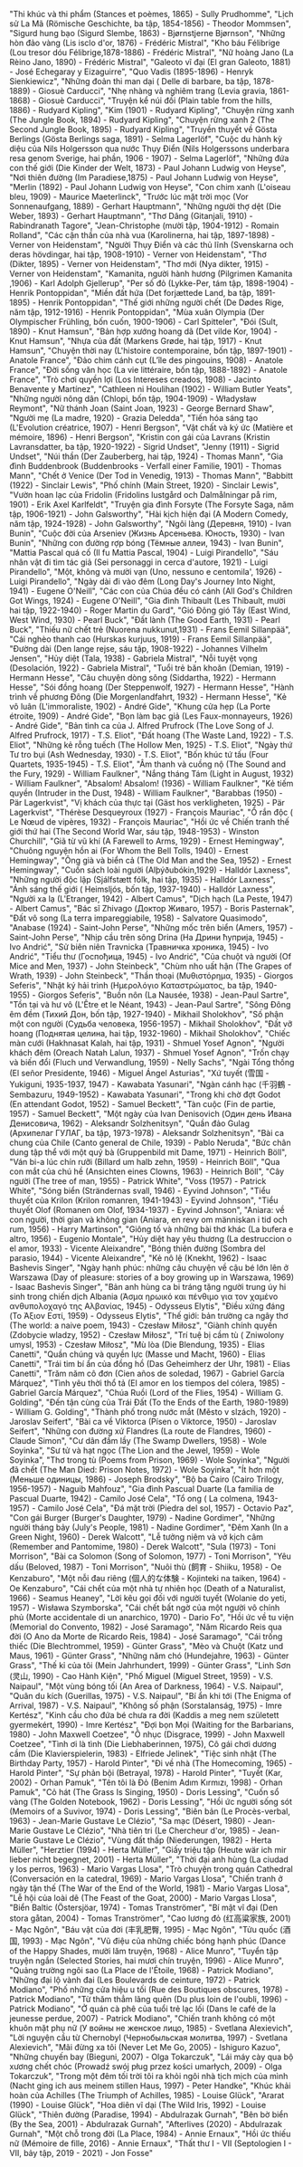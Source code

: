 "Thi khúc và thi phẩm (Stances et poèmes, 1865) - Sully Prudhomme",
"Lịch sử La Mã (Römische Geschichte, ba tập, 1854-1856) - Theodor Mommsen",
"Sigurd hung bạo (Sigurd Slembe, 1863) - Bjørnstjerne Bjørnson",
"Những hòn đảo vàng (Lis isclo d'or, 1876) - Frédéric Mistral",
"Kho báu Félibrige (Lou tresor dóu Félibrige,1878-1886) - Frédéric Mistral",
"Nữ hoàng Jano (La Rèino Jano, 1890) - Frédéric Mistral",
"Galeoto vĩ đại (El gran Galeoto, 1881) - José Echegaray y Eizaguirre",
"Quo Vadis (1895-1896) - Henryk Sienkiewicz",
"Những đoản thi man dại ( Delle di barbare, ba tập, 1878-1889) - Giosuè Carducci",
"Nhẹ nhàng và nghiêm trang (Levia gravia, 1861-1868) - Giosuè Carducci",
"Truyện kể núi đồi (Plain table from the hills, 1886) - Rudyard Kipling",
"Kim (1901) - Rudyard Kipling",
"Chuyện rừng xanh (The Jungle Book, 1894) - Rudyard Kipling",
"Chuyện rừng xanh 2 (The Second Jungle Book, 1895) - Rudyard Kipling",
"Truyền thuyết về Gösta Berlings (Gösta Berlings saga, 1891) - Selma Lagerlöf",
"Cuộc du hành kỳ diệu của Nils Holgersson qua nước Thụy Điển (Nils Holgerssons underbara resa genom Sverige, hai phần, 1906 - 1907) - Selma Lagerlöf",
"Những đứa con thế giới (Die Kinder der Welt, 1873) - Paul Johann Ludwig von Heyse",
"Nơi thiên đường (Im Paradiese,1875) - Paul Johann Ludwig von Heyse",
"Merlin (1892) - Paul Johann Ludwig von Heyse",
"Con chim xanh (L'oiseau bleu, 1909) - Maurice Maeterlinck",
"Trước lúc mặt trời mọc (Vor Sonnenaufgang, 1889) - Gerhart Hauptmann",
"Những người thợ dệt (Die Weber, 1893) - Gerhart Hauptmann",
"Thơ Dâng (Gitanjali, 1910) - Rabindranath Tagore",
"Jean-Christophe (mười tập, 1904-1912) - Romain Rolland",
"Các cận thần của nhà vua (Karolinerna, hai tập, 1897-1898) - Verner von Heidenstam",
"Người Thụy Điển và các thủ lĩnh (Svenskarna och deras hövdingar, hai tập, 1908-1910) - Verner von Heidenstam",
"Thơ (Dikter, 1895) - Verner von Heidenstam",
"Thơ mới (Nya dikter, 1915) - Verner von Heidenstam",
"Kamanita, người hành hương (Pilgrimen Kamanita ,1906) - Karl Adolph Gjellerup",
"Per số đỏ (Lykke-Per, tám tập, 1898-1904) - Henrik Pontoppidan",
"Miền đất hứa (Det forjættede Land, ba tập, 1891-1895) - Henrik Pontoppidan",
"Thế giới những người chết (De Dødes Rige, năm tập, 1912-1916) - Henrik Pontoppidan",
"Mùa xuân Olympia (Der Olympischer Frühling, bốn cuốn, 1900-1906) - Carl Spitteler",
"Đói (Sult, 1890) - Knut Hamsun",
"Bản hợp xướng hoang dã (Det vilde Kor, 1904) - Knut Hamsun",
"Nhựa của đất (Markens Grøde, hai tập, 1917) - Knut Hamsun",
"Chuyện thời nay (L'histoire contemporaine, bốn tập, 1897-1901) - Anatole France",
"Đảo chim cánh cụt (L’île des pingouins, 1908) - Anatole France",
"Đời sống văn học (La vie littéraire, bốn tập, 1888-1892) - Anatole France",
"Trò chơi quyền lợi (Los Intereses creados, 1908) - Jacinto Benavente y Martínez",
"Cathleen ni Houlihan (1902) - William Butler Yeats",
"Những người nông dân (Chlopi, bốn tập, 1904-1909) - Władysław Reymont",
"Nữ thánh Joan (Saint Joan, 1923) - George Bernard Shaw",
"Người mẹ (La madre, 1920) - Grazia Deledda",
"Tiến hóa sáng tạo (L'Evolution créatrice, 1907) - Henri Bergson",
"Vật chất và ký ức (Matière et mémoire, 1896) - Henri Bergson",
"Kristin con gái của Lavrans (Kristin Lavransdatter, ba tập, 1920-1922) - Sigrid Undset",
"Jenny (1911) - Sigrid Undset",
"Núi thần (Der Zauberberg, hai tập, 1924) - Thomas Mann",
"Gia đình Buddenbrook (Buddenbrooks - Verfall einer Familie, 1901) - Thomas Mann",
"Chết ở Venice (Der Tod in Venedig, 1913) - Thomas Mann",
"Babbitt (1922) - Sinclair Lewis",
"Phố chính (Main Street, 1920) - Sinclair Lewis",
"Vườn hoan lạc của Fridolin (Fridolins lustgård och Dalmålningar på rim, 1901) - Erik Axel Karlfeldt",
"Truyện gia đình Forsyte (The Forsyte Saga, năm tập, 1906-1921) - John Galsworthy",
"Hài kịch hiện đại (A Modern Comedy, năm tập, 1924-1928) - John Galsworthy",
"Ngôi làng (Деревня, 1910) - Ivan Bunin",
"Cuộc đời của Arseniev (Жизнь Арсеньева. Юность, 1930) - Ivan Bunin",
"Những con đường rợp bóng (Тёмные аллеи, 1943) - Ivan Bunin",
"Mattia Pascal quá cố (Il fu Mattia Pascal, 1904) - Luigi Pirandello",
"Sáu nhân vật đi tìm tác giả (Sei personaggi in cerca d'autore, 1921) - Luigi Pirandello",
"Một, không và mười vạn (Uno, nessuno e centomila', 1926) - Luigi Pirandello",
"Ngày dài đi vào đêm (Long Day's Journey Into Night, 1941) - Eugene O'Neill",
"Các con của Chúa đều có cánh (All God's Children Got Wings, 1924) - Eugene O'Neill",
"Gia đình Thibault (Les Thibault, mười hai tập, 1922-1940) - Roger Martin du Gard",
"Gió Đông gió Tây (East Wind, West Wind, 1930) - Pearl Buck",
"Đất lành (The Good Earth, 1931) - Pearl Buck",
"Thiếu nữ chết trẻ (Nuorena nukkunut,1931) - Frans Eemil Sillanpää",
"Cái nghèo thanh cao (Hurskas kurjuus, 1919) - Frans Eemil Sillanpää",
"Đường dài (Den lange rejse, sáu tập, 1908-1922) - Johannes Vilhelm Jensen",
"Hủy diệt (Tala, 1938) - Gabriela Mistral",
"Nỗi tuyệt vọng (Desolación, 1922) - Gabriela Mistral",
"Tuổi trẻ băn khoăn (Demian, 1919) - Hermann Hesse",
"Câu chuyện dòng sông (Siddartha, 1922) - Hermann Hesse",
"Sói đồng hoang (Der Steppenwolf, 1927) - Hermann Hesse",
"Hành trình về phương Đông (Die Morgenlandfahrt, 1932) - Hermann Hesse",
"Kẻ vô luân (L'immoraliste, 1902) - André Gide",
"Khung cửa hẹp (La Porte étroite, 1909) - André Gide",
"Bọn làm bạc giả (Les Faux-monnayeurs, 1926) - André Gide",
"Bản tình ca của J. Alfred Prufrock (The Love Song of J. Alfred Prufrock, 1917) - T.S. Eliot",
"Đất hoang (The Waste Land, 1922) - T.S. Eliot",
"Những kẻ rỗng tuếch (The Hollow Men, 1925) - T.S. Eliot",
"Ngày thứ Tư tro bụi (Ash Wednesday, 1930) - T.S. Eliot",
"Bốn khúc tứ tấu (Four Quartets, 1935-1945) - T.S. Eliot",
"Âm thanh và cuồng nộ (The Sound and the Fury, 1929) - William Faulkner",
"Nắng tháng Tám (Light in August, 1932) - William Faulkner",
"Absalom! Absalom! (1936) - William Faulkner",
"Kẻ tiếm quyền (Intruder in the Dust, 1948) - William Faulkner",
"Barabbas (1950) - Pär Lagerkvist",
"Vị khách của thực tại (Gäst hos verkligheten, 1925) - Pär Lagerkvist",
"Thérèse Desqueyroux (1927) - François Mauriac",
"Ổ rắn độc ( Le Nœud de vipères, 1932) - François Mauriac",
"Hồi ức về Chiến tranh thế giới thứ hai (The Second World War, sáu tập, 1948-1953) - Winston Churchill",
"Giã từ vũ khí (A Farewell to Arms, 1929) - Ernest Hemingway",
"Chuông nguyện hồn ai (For Whom the Bell Tolls, 1940) - Ernest Hemingway",
"Ông già và biển cả (The Old Man and the Sea, 1952) - Ernest Hemingway",
"Cuốn sách loài người (Alþýðubókin,1929) - Halldór Laxness",
"Những người độc lập (Sjálfstætt fólk, hai tập, 1935) - Halldór Laxness",
"Ánh sáng thế giới ( Heimsljós, bốn tập, 1937-1940) - Halldór Laxness",
"Người xa lạ (L'Etranger, 1942) - Albert Camus",
"Dịch hạch (La Peste, 1947) - Albert Camus",
"Bác sĩ Zhivago (Доктор Живаго, 1957) - Boris Pasternak",
"Đất vô song (La terra impareggiabile, 1958) - Salvatore Quasimodo",
"Anabase (1924) - Saint-John Perse",
"Những mốc trên biển (Amers, 1957) - Saint-John Perse",
"Nhịp cầu trên sông Drina (На Дрини ћуприја, 1945) - Ivo Andrić",
"Sử biên niên Travnicka (Травничка хроника, 1945) - Ivo Andrić",
"Tiểu thư (Госпођица, 1945) - Ivo Andrić",
"Của chuột và người (Of Mice and Men, 1937) - John Steinbeck",
"Chùm nho uất hận (The Grapes of Wrath, 1939) - John Steinbeck",
"Thần thoại (Μυθιστόρημα, 1935) - Giorgos Seferis",
"Nhật ký hải trình (Ημερολόγιο Καταστρώματος, ba tập, 1940-1955) - Giorgos Seferis",
"Buồn nôn (La Nausée, 1938) - Jean-Paul Sartre",
"Tồn tại và hư vô (L'Être et le Néant, 1943) - Jean-Paul Sartre",
"Sông Đông êm đềm (Тихий Дон, bốn tập, 1927-1940) - Mikhail Sholokhov",
"Số phận một con người (Судьба человека, 1956-1957) - Mikhail Sholokhov",
"Đất vỡ hoang (Поднятая целина, hai tập, 1932-1960) - Mikhail Sholokhov",
"Chiếc màn cưới (Hakhnasat Kalah, hai tập, 1931) - Shmuel Yosef Agnon",
"Người khách đêm (Oreach Natah Lalun, 1937) - Shmuel Yosef Agnon",
"Trốn chạy và biến đổi (Fluch und Verwandlung, 1959) - Nelly Sachs",
"Ngài Tổng thống (El señor Presidente, 1946) - Miguel Ángel Asturias",
"Xứ tuyết (雪国 - Yukiguni, 1935-1937, 1947) - Kawabata Yasunari",
"Ngàn cánh hạc (千羽鶴 - Sembazuru, 1949-1952) - Kawabata Yasunari",
"Trong khi chờ đợt Godot (En attendant Godot, 1952) - Samuel Beckett",
"Tàn cuộc (Fin de partie, 1957) - Samuel Beckett",
"Một ngày của Ivan Denisovich (Один день Ивана Денисовича, 1962) - Aleksandr Solzhenitsyn",
"Quần đảo Gulag (Архипелаг ГУЛАГ, ba tập, 1973-1978) - Aleksandr Solzhenitsyn",
"Bài ca chung của Chile (Canto general de Chile, 1939) - Pablo Neruda",
"Bức chân dung tập thể với một quý bà (Gruppenbild mit Dame, 1971) - Heinrich Böll",
"Ván bi-a lúc chín rưỡi (Billard um halb zehn, 1959) - Heinrich Böll",
"Qua con mắt của chú hề (Ansichten eines Clowns, 1963) - Heinrich Böll",
"Cây người (The tree of man, 1955) - Patrick White",
"Voss (1957) - Patrick White",
"Sóng biển (Strändernas svall, 1946) - Eyvind Johnson",
"Tiểu thuyết của Krilon (Krilon romanren, 1941-1943) - Eyvind Johnson",
"Tiểu thuyết Olof (Romanen om Olof, 1934-1937) - Eyvind Johnson",
"Aniara: về con người, thời gian và không gian (Aniara, en revy om människan i tid och rum, 1956) - Harry Martinson",
"Giông tố và những bài thơ khác (La bufera e altro, 1956) - Eugenio Montale",
"Hủy diệt hay yêu thương (La destruccion o el amor, 1933) - Vicente Aleixandre",
"Bóng thiên đường (Sombra del parasio, 1944) - Vicente Aleixandre",
"Kẻ nô lệ (Knekht, 1962) - Isaac Bashevis Singer",
"Ngày hạnh phúc: những câu chuyện về cậu bé lớn lên ở Warszawa (Day of pleasure: stories of a boy growing up in Warszawa, 1969) - Isaac Bashevis Singer",
"Bản anh hùng ca bi tráng tặng người trung úy hi sinh trong chiến dịch Albania (Άσμα ηρωικό και πένθιμο για τον χαμένο ανθυπολοχαγό της Αλβανίας, 1945) - Odysseus Elytis",
"Điều xứng đáng (Το Άξιον Εστί, 1959) - Odysseus Elytis",
"Thế giới: bản trường ca ngây thơ (The world: a naive poem, 1943) - Czesław Miłosz",
"Giành chính quyền (Zdobycie wladzy, 1952) - Czesław Miłosz",
"Trí tuệ bị cầm tù ( Zniwolony umysl, 1953) - Czesław Miłosz",
"Mù lòa (Die Blendung, 1935) - Elias Canetti",
"Quần chúng và quyền lực (Masse und Macht, 1960) - Elias Canetti",
"Trái tim bí ẩn của đồng hồ (Das Geheimherz der Uhr, 1981) - Elias Canetti",
"Trăm năm cô đơn (Cien años de soledad, 1967) - Gabriel García Márquez",
"Tình yêu thời thổ tả (El amor en los tiempos del cólera, 1985) - Gabriel García Márquez",
"Chúa Ruồi (Lord of the Flies, 1954) - William G. Golding",
"Đến tận cùng của Trái Đất (To the Ends of the Earth, 1980-1989) - William G. Golding",
"Thành phố trong nước mắt (Město v slzách, 1920) - Jaroslav Seifert",
"Bài ca về Viktorca (Písen o Viktorce, 1950) - Jaroslav Seifert",
"Những con đường xứ Flandres (La route de Flandres, 1960) - Claude Simon",
"Cư dân đầm lầy (The Swamp Dwellers, 1958) - Wole Soyinka",
"Sư tử và hạt ngọc (The Lion and the Jewel, 1959) - Wole Soyinka",
"Thơ trong tù (Poems from Prison, 1969) - Wole Soyinka",
"Người đã chết (The Man Died: Prison Notes, 1972) - Wole Soyinka",
"Ít hơn một (Меньше одиницы, 1986) - Joseph Brodsky",
"Bộ ba Cairo (Cairo Trilogy, 1956-1957) - Naguib Mahfouz",
"Gia đình Pascual Duarte (La familia de Pascual Duarte, 1942) - Camilo José Cela",
"Tổ ong ( La colmena, 1943-1957) - Camilo José Cela",
"Đá mặt trời (Piedra del sol, 1957) - Octavio Paz",
"Con gái Burger (Burger's Daughter, 1979) - Nadine Gordimer",
"Những người tháng bảy (July's People, 1981) - Nadine Gordimer",
"Đêm Xanh (In a Green Night, 1960) - Derek Walcott",
"Lễ tưởng niệm và vở kịch câm (Remember and Pantomime, 1980) - Derek Walcott",
"Sula (1973) - Toni Morrison",
"Bài ca Solomon (Song of Solomon, 1977) - Toni Morrison",
"Yêu dấu (Beloved, 1987) - Toni Morrison",
"Nuôi thù (飼育 - Shiiku, 1958) - Oe Kenzaburo",
"Một nỗi đau riêng (個人的な体験 - Kojinteki na taiken, 1964) - Oe Kenzaburo",
"Cái chết của một nhà tự nhiên học (Death of a Naturalist, 1966) - Seamus Heaney",
"Lời kêu gọi đối với người tuyết (Wolanie do yeti, 1957) - Wisława Szymborska",
"Cái chết bất ngờ của một người vô chính phủ (Morte accidentale di un anarchico, 1970) - Dario Fo",
"Hồi ức về tu viện (Memorial do Convento, 1982) - José Saramago",
"Năm Ricardo Reis qua đời (O Ano da Morte de Ricardo Reis, 1984) - José Saramago",
"Cái trống thiếc (Die Blechtrommel, 1959) - Günter Grass",
"Mèo và Chuột (Katz und Maus, 1961) - Günter Grass",
"Những năm chó (Hundejahre, 1963) - Günter Grass",
"Thế kỉ của tôi (Mein Jahrhundert, 1999) - Günter Grass",
"Linh Sơn (灵山, 1990) - Cao Hành Kiện",
"Phố Miguel (Miguel Street, 1959) - V.S. Naipaul",
"Một vùng bóng tối (An Area of Darkness, 1964) - V.S. Naipaul",
"Quân du kích (Guerillas, 1975) - V.S. Naipaul",
"Bí ẩn khi tới (The Enigma of Arrival, 1987) - V.S. Naipaul",
"Không số phận (Sorstalanság, 1975) - Imre Kertész",
"Kinh cầu cho đứa bé chưa ra đời (Kaddis a meg nem született gyermekért, 1990) - Imre Kertész",
"Đợi bọn Mọi (Waiting for the Barbarians, 1980) - John Maxwell Coetzee",
"Ô nhục (Disgrace, 1999) - John Maxwell Coetzee",
"Tình ơi là tình (Die Liebhaberinnen, 1975), Cô gái chơi dương cầm (Die Klavierspielerin, 1983) - Elfriede Jelinek",
"Tiệc sinh nhật (The Birthday Party, 1957) - Harold Pinter",
"Đi về nhà (The Homecoming, 1965) - Harold Pinter",
"Sự phản bội (Betrayal, 1978) - Harold Pinter",
"Tuyết (Kar, 2002) - Orhan Pamuk",
"Tên tôi là Đỏ (Benim Adım Kırmızı, 1998) - Orhan Pamuk",
"Cỏ hát (The Grass Is Singing, 1950) - Doris Lessing",
"Cuốn sổ vàng (The Golden Notebook, 1962) - Doris Lessing",
"Hồi ức người sống sót (Memoirs of a Suvivor, 1974) - Doris Lessing",
"Biên bản (Le Procès-verbal, 1963) - Jean-Marie Gustave Le Clézio",
"Sa mạc (Désert, 1980) - Jean-Marie Gustave Le Clézio",
"Nhà tiên tri (Le Chercheur d'or, 1985) - Jean-Marie Gustave Le Clézio",
"Vùng đất thấp (Niederungen, 1982) - Herta Müller",
"Herztier (1994) - Herta Müller",
"Giấy triệu tập (Heute wär ich mir lieber nicht begegnet, 2001) - Herta Müller",
"Thời đại anh hùng (La ciudad y los perros, 1963) - Mario Vargas Llosa",
"Trò chuyện trong quán Cathedral (Conversación en la catedral, 1969) - Mario Vargas Llosa",
"Chiến tranh ở ngày tận thế (The War of the End of the World, 1981) - Mario Vargas Llosa",
"Lễ hội của loài dê (The Feast of the Goat, 2000) - Mario Vargas Llosa",
"Biển Baltic (Östersjöar, 1974) - Tomas Tranströmer",
"Bí mật vĩ đại (Den stora gåtan, 2004) - Tomas Tranströmer",
"Cao lương đỏ (红高粱家族, 2001) - Mạc Ngôn",
"Báu vật của đời (丰乳肥臀, 1995) - Mạc Ngôn",
"Tửu quốc (酒国, 1993) - Mạc Ngôn",
"Vũ điệu của những chiếc bóng hạnh phúc (Dance of the Happy Shades, mười lăm truyện, 1968) - Alice Munro",
"Tuyển tập truyện ngắn (Selected Stories, hai mươi chín truyện, 1996) - Alice Munro",
"Quảng trường ngôi sao (La Place de l'Étoile, 1968) - Patrick Modiano",
"Những đại lộ vành đai (Les Boulevards de ceinture, 1972) - Patrick Modiano",
"Phố những cửa hiệu u tối (Rue des Boutiques obscures, 1978) - Patrick Modiano",
"Từ thăm thẳm lãng quên (Du plus loin de l'oubli, 1996) - Patrick Modiano",
"Ở quán cà phê của tuổi trẻ lạc lối (Dans le café de la jeunesse perdue, 2007) - Patrick Modiano",
"Chiến tranh không có một khuôn mặt phụ nữ (У войны не женское лицо, 1985) - Svetlana Alexievich",
"Lời nguyện cầu từ Chernobyl (Чернобыльская молитва, 1997) - Svetlana Alexievich",
"Mãi đừng xa tôi (Never Let Me Go, 2005) - Ishiguro Kazuo",
"Những chuyến bay (Bieguni, 2007) - Olga Tokarczuk",
"Lái máy cày qua bộ xương chết chóc (Prowadź swój pług przez kości umarłych, 2009) - Olga Tokarczuk",
"Trong một đêm tối trời tôi ra khỏi ngôi nhà tịch mịch của mình (Nacht ging ich aus meinem stillen Haus, 1997) - Peter Handke",
"Khúc khải hoàn của Achilles (The Triumph of Achilles, 1985) - Louise Glück",
"Ararat (1990) - Louise Glück",
"Hoa diên vĩ dại (The Wild Iris, 1992) - Louise Glück",
"Thiên đường (Paradise, 1994) - Abdulrazak Gurnah",
"Bên bờ biển (By the Sea, 2001) - Abdulrazak Gurnah",
"Afterlives (2020) - Abdulrazak Gurnah",
"Một chỗ trong đời (La Place, 1984) - Annie Ernaux",
"Hồi ức thiếu nữ (Mémoire de fille, 2016) - Annie Ernaux",
"Thất thư I - VII (Septologien I - VII, bảy tập, 2019 - 2021) - Jon Fosse"

